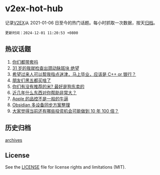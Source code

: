 # v2ex-hot-hub

 记录[V2EX](https://www.v2ex.com/)从 2021-01-06 日至今的热门话题。每小时抓取一次数据，按天[归档](archives)。

`更新时间：2024-12-01 11:20:53 +0800`

## 热议话题

1. [你们都带套吗](https://www.v2ex.com/t/1093904)
1. [31 岁的我就检查出颈动脉斑块 绝望](https://www.v2ex.com/t/1093962)
1. [希望过来人可以帮我指点迷津，马上毕业，应该是 C++ or 银行？](https://www.v2ex.com/t/1093913)
1. [朋友们黑五都买啥了](https://www.v2ex.com/t/1093892)
1. [你们有没有推荐的米? 最好是狗东卖的](https://www.v2ex.com/t/1093964)
1. [近几年什么东西对你帮助非常大？](https://www.v2ex.com/t/1093902)
1. [Apple 的品控不是一般的牛逼](https://www.v2ex.com/t/1093919)
1. [Obsidian 多设备同步方案整理](https://www.v2ex.com/t/1093931)
1. [大家觉得当前还有哪些投资机会可能做到 10 年 100 倍？](https://www.v2ex.com/t/1093957)

## 历史归档

[archives](archives)

## License

See the [LICENSE](LICENSE) file for license rights and limitations (MIT).
